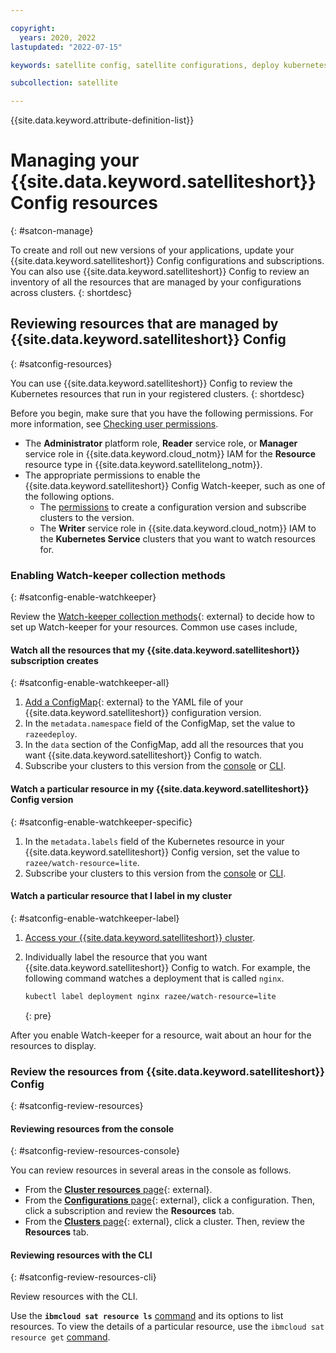 ```yaml
---

copyright:
  years: 2020, 2022
lastupdated: "2022-07-15"

keywords: satellite config, satellite configurations, deploy kubernetes resources with satellite, satellite deploy apps, satellite subscription, satellite version

subcollection: satellite

---
```


{{site.data.keyword.attribute-definition-list}}

# Managing your {{site.data.keyword.satelliteshort}} Config resources
{: #satcon-manage}

To create and roll out new versions of your applications, update your {{site.data.keyword.satelliteshort}} Config configurations and subscriptions. You can also use {{site.data.keyword.satelliteshort}} Config to review an inventory of all the resources that are managed by your configurations across clusters.
{: shortdesc}

## Reviewing resources that are managed by {{site.data.keyword.satelliteshort}} Config
{: #satconfig-resources}

You can use {{site.data.keyword.satelliteshort}} Config to review the Kubernetes resources that run in your registered clusters.
{: shortdesc}

Before you begin, make sure that you have the following permissions. For more information, see [Checking user permissions](/docs/openshift?topic=openshift-users#checking-perms).
-  The **Administrator** platform role, **Reader** service role, or **Manager** service role in {{site.data.keyword.cloud_notm}} IAM for the **Resource** resource type in {{site.data.keyword.satellitelong_notm}}.
-  The appropriate permissions to enable the {{site.data.keyword.satelliteshort}} Config Watch-keeper, such as one of the following options.
    * The [permissions](/docs/satellite?topic=satellite-satcon-create) to create a configuration version and subscribe clusters to the version.
    * The **Writer** service role in {{site.data.keyword.cloud_notm}} IAM to the **Kubernetes Service** clusters that you want to watch resources for.

### Enabling Watch-keeper collection methods
{: #satconfig-enable-watchkeeper}

Review the [Watch-keeper collection methods](https://github.com/razee-io/WatchKeeper#collection-methods){: external} to decide how to set up Watch-keeper for your resources. Common use cases include,

#### Watch all the resources that my {{site.data.keyword.satelliteshort}} subscription creates
{: #satconfig-enable-watchkeeper-all}

1. [Add a ConfigMap](https://github.com/razee-io/WatchKeeper#watch-by-resource){: external} to the YAML file of your {{site.data.keyword.satelliteshort}} configuration version. 
2. In the `metadata.namespace` field of the ConfigMap, set the value to `razeedeploy`.
3. In the `data` section of the ConfigMap, add all the resources that you want {{site.data.keyword.satelliteshort}} Config to watch.
4. Subscribe your clusters to this version from the [console](/docs/satellite?topic=satellite-satcon-create#create-satconfig-ui) or [CLI](/docs/satellite?topic=satellite-satcon-create#create-satconfig-cli).

#### Watch a particular resource in my {{site.data.keyword.satelliteshort}} Config version
{: #satconfig-enable-watchkeeper-specific}

1. In the `metadata.labels` field of the Kubernetes resource in your {{site.data.keyword.satelliteshort}} Config version, set the value to `razee/watch-resource=lite`.
2. Subscribe your clusters to this version from the [console](/docs/satellite?topic=satellite-satcon-create#create-satconfig-ui) or [CLI](/docs/satellite?topic=satellite-satcon-create#create-satconfig-cli).

#### Watch a particular resource that I label in my cluster
{: #satconfig-enable-watchkeeper-label}

1. [Access your {{site.data.keyword.satelliteshort}} cluster](/docs/openshift?topic=openshift-access_cluster#access_cluster_sat).
2. Individually label the resource that you want {{site.data.keyword.satelliteshort}} Config to watch. For example, the following command watches a deployment that is called `nginx`.

    ```sh
    kubectl label deployment nginx razee/watch-resource=lite
    ```
    {: pre}
            
After you enable Watch-keeper for a resource, wait about an hour for the resources to display.

### Review the resources from {{site.data.keyword.satelliteshort}} Config
{: #satconfig-review-resources}

#### Reviewing resources from the console
{: #satconfig-review-resources-console}

You can review resources in several areas in the console as follows.

* From the [**Cluster resources** page](https://cloud.ibm.com/satellite/resources){: external}. 
* From the [**Configurations** page](https://cloud.ibm.com/satellite/configuration){: external}, click a configuration. Then, click a subscription and review the **Resources** tab.
* From the [**Clusters** page](https://cloud.ibm.com/satellite/clusters){: external}, click a cluster. Then, review the **Resources** tab.

#### Reviewing resources with the CLI
{: #satconfig-review-resources-cli}

Review resources with the CLI.

Use the **`ibmcloud sat resource ls`** [command](/docs/satellite?topic=satellite-satellite-cli-reference#cli-resource-ls) and its options to list resources. To view the details of a particular resource, use the `ibmcloud sat resource get` [command](/docs/satellite?topic=satellite-satellite-cli-reference#cli-resource-get).
